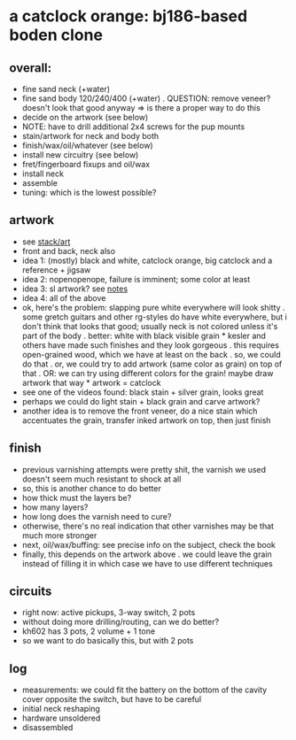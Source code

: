 # a catclock orange: bj186-based boden clone

## overall:
- fine sand neck (+water)
- fine sand body 120/240/400 (+water)
	. QUESTION: remove veneer? doesn't look that good anyway
	=> is there a proper way to do this
- decide on the artwork (see below)
- NOTE: have to drill additional 2x4 screws for the pup mounts
- stain/artwork for neck and body both
- finish/wax/oil/whatever (see below)
- install new circuitry (see below)
- fret/fingerboard fixups and oil/wax
- install neck
- assemble
- tuning: which is the lowest possible?


## artwork
- see [stack/art](stack)
- front and back, neck also
- idea 1: (mostly) black and white, catclock orange, big catclock and a reference + jigsaw
- idea 2: nopenopenope, failure is imminent; some color at least
- idea 3: sl artwork? see [notes](stack)
- idea 4: all of the above
- ok, here's the problem: slapping pure white everywhere will look shitty
	. some gretch guitars and other rg-styles do have white everywhere,
	but i don't think that looks that good;
	usually neck is not colored unless it's part of the body
	. better: white with black visible grain
		* kesler and others have made such finishes and they look gorgeous
	. this requires open-grained wood, which we have at least on the back
	. so, we could do that
	. or, we could try to add artwork (same color as grain) on top of that
	. OR: we can try using different colors for the grain! maybe draw artwork that way
		* artwork = catclock
- see one of the videos found: black stain + silver grain, looks great
- perhaps we could do light stain + black grain and carve artwork?
- another idea is to remove the front veneer,
do a nice stain which accentuates the grain,
transfer inked artwork on top, then just finish


## finish
- previous varnishing attempts were pretty shit,
the varnish we used doesn't seem much resistant to shock at all
- so, this is another chance to do better
- how thick must the layers be?
- how many layers?
- how long does the varnish need to cure?
- otherwise, there's no real indication that other varnishes
may be that much more stronger
- next, oil/wax/buffing: see precise info on the subject,
check the book
- finally, this depends on the artwork above
	. we could leave the grain instead of filling it
	in which case we have to use different techniques


## circuits
- right now: active pickups, 3-way switch, 2 pots
- without doing more drilling/routing, can we do better?
- kh602 has 3 pots, 2 volume + 1 tone
- so we want to do basically this, but with 2 pots


## log
- measurements: we could fit the battery on the bottom of the cavity cover
opposite the switch, but have to be careful
- initial neck reshaping
- hardware unsoldered
- disassembled
